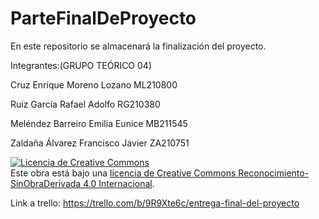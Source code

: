 # ParteFinalDeProyecto
En este repositorio se almacenará la finalización del proyecto.

Integrantes:(GRUPO TEÓRICO 04)

Cruz Enrique Moreno Lozano ML210800

Ruiz García Rafael Adolfo RG210380

Meléndez Barreiro Emilia Eunice MB211545

Zaldaña Álvarez Francisco Javier ZA210751

<a rel="license" href="http://creativecommons.org/licenses/by-nd/4.0/"><img alt="Licencia de Creative Commons" style="border-width:0" src="https://i.creativecommons.org/l/by-nd/4.0/88x31.png" /></a><br />Este obra está bajo una <a rel="license" href="http://creativecommons.org/licenses/by-nd/4.0/">licencia de Creative Commons Reconocimiento-SinObraDerivada 4.0 Internacional</a>.

Link a trello: 
https://trello.com/b/9R9Xte6c/entrega-final-del-proyecto
